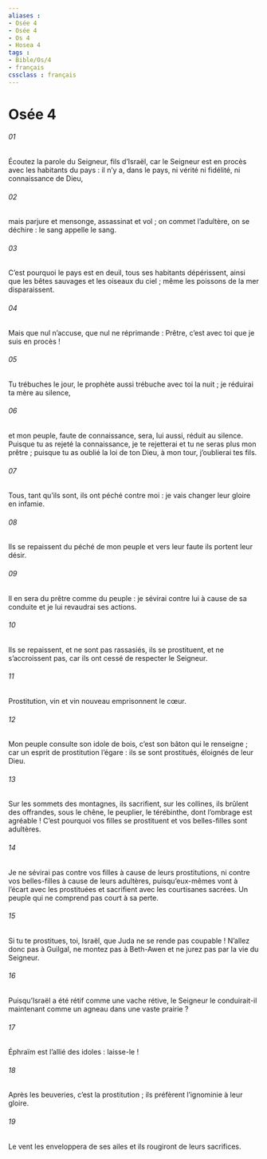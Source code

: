 ```yaml
---
aliases : 
- Osée 4
- Osée 4
- Os 4
- Hosea 4
tags : 
- Bible/Os/4
- français
cssclass : français
---
```


# Osée 4

###### 01
Écoutez la parole du Seigneur, fils d’Israël,
car le Seigneur est en procès avec les habitants du pays :
il n’y a, dans le pays, ni vérité ni fidélité,
ni connaissance de Dieu,
###### 02
mais parjure et mensonge,
assassinat et vol ;
on commet l’adultère, on se déchire :
le sang appelle le sang.
###### 03
C’est pourquoi le pays est en deuil,
tous ses habitants dépérissent,
ainsi que les bêtes sauvages et les oiseaux du ciel ;
même les poissons de la mer disparaissent.
###### 04
Mais que nul n’accuse, que nul ne réprimande :
Prêtre, c’est avec toi que je suis en procès !
###### 05
Tu trébuches le jour,
le prophète aussi trébuche avec toi la nuit ;
je réduirai ta mère au silence,
###### 06
et mon peuple, faute de connaissance,
sera, lui aussi, réduit au silence.
Puisque tu as rejeté la connaissance,
je te rejetterai et tu ne seras plus mon prêtre ;
puisque tu as oublié la loi de ton Dieu,
à mon tour, j’oublierai tes fils.
###### 07
Tous, tant qu’ils sont, ils ont péché contre moi :
je vais changer leur gloire en infamie.
###### 08
Ils se repaissent du péché de mon peuple
et vers leur faute ils portent leur désir.
###### 09
Il en sera du prêtre comme du peuple :
je sévirai contre lui à cause de sa conduite
et je lui revaudrai ses actions.
###### 10
Ils se repaissent, et ne sont pas rassasiés,
ils se prostituent, et ne s’accroissent pas,
car ils ont cessé de respecter le Seigneur.
###### 11
Prostitution, vin et vin nouveau
emprisonnent le cœur.
###### 12
Mon peuple consulte son idole de bois,
c’est son bâton qui le renseigne ;
car un esprit de prostitution l’égare :
ils se sont prostitués, éloignés de leur Dieu.
###### 13
Sur les sommets des montagnes, ils sacrifient,
sur les collines, ils brûlent des offrandes,
sous le chêne, le peuplier, le térébinthe,
dont l’ombrage est agréable !
C’est pourquoi vos filles se prostituent
et vos belles-filles sont adultères.
###### 14
Je ne sévirai pas contre vos filles
à cause de leurs prostitutions,
ni contre vos belles-filles
à cause de leurs adultères,
puisqu’eux-mêmes vont à l’écart avec les prostituées
et sacrifient avec les courtisanes sacrées.
Un peuple qui ne comprend pas court à sa perte.
###### 15
Si tu te prostitues, toi, Israël,
que Juda ne se rende pas coupable !
N’allez donc pas à Guilgal,
ne montez pas à Beth-Awen
et ne jurez pas par la vie du Seigneur.
###### 16
Puisqu’Israël a été rétif
comme une vache rétive,
le Seigneur le conduirait-il maintenant
comme un agneau dans une vaste prairie ?
###### 17
Éphraïm est l’allié des idoles :
laisse-le !
###### 18
Après les beuveries, c’est la prostitution ;
ils préfèrent l’ignominie à leur gloire.
###### 19
Le vent les enveloppera de ses ailes
et ils rougiront de leurs sacrifices.
